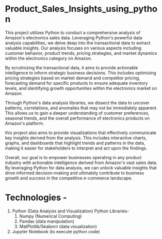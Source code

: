 # Product_Sales_Insights_using_python
This project utilizes Python to conduct a comprehensive analysis of Amazon's electronics sales data. Leveraging Python's powerful data analysis capabilities, we delve deep into the transactional data to extract valuable insights. Our analysis focuses on various aspects including customer behavior, product trends, pricing strategies, and market dynamics within the electronics category on Amazon.

By scrutinizing the transactional data, it aims to provide actionable intelligence to inform strategic business decisions. This includes optimizing pricing strategies based on market demand and competitor pricing, forecasting demand for specific products to ensure adequate inventory levels, and identifying growth opportunities within the electronics market on Amazon.

Through Python's data analysis libraries, we dissect the data to uncover patterns, correlations, and anomalies that may not be immediately apparent. This allows us to gain a deeper understanding of customer preferences, seasonal trends, and the overall performance of electronics products on Amazon's platform.

this project also aims to provide visualizations that effectively communicate key insights derived from the analysis. This includes interactive charts, graphs, and dashboards that highlight trends and patterns in the data, making it easier for stakeholders to interpret and act upon the findings.

Overall, our goal is to empower businesses operating in any product industry with actionable intelligence derived from Amazon's vast sales data. By leveraging Python for data analysis, we can unlock valuable insights that drive informed decision-making and ultimately contribute to business growth and success in the competitive e-commerce landscape.

# Technologies -
   1. Python (Data Analysis and Visualization)
      Python Libraries-
      1. Numpy (Numerical Computing)
      2. Pandas (data manipulation)
      3. MatPlotlib/Seaborn (data visualization)
   2. Jupyter Notebook (to execute python code)
